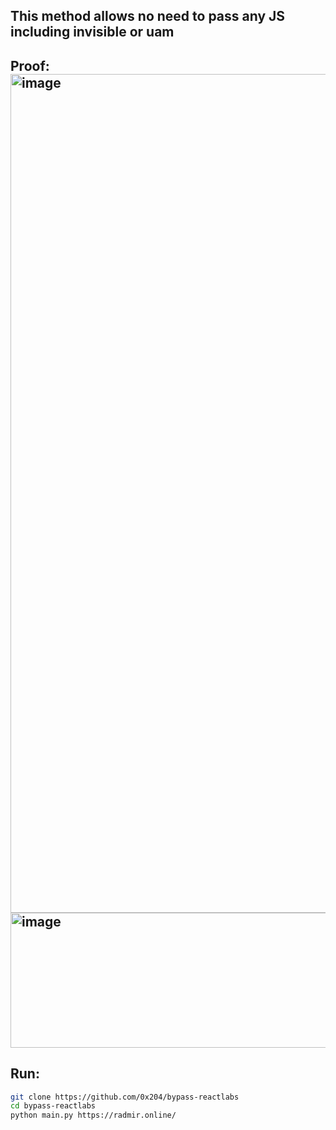 ## This method allows no need to pass any JS including invisible or uam 
## Proof: <img width="1786" height="1342" alt="image" src="https://github.com/user-attachments/assets/d6724075-49b5-4025-9b2b-d257f185a36d" /> <img width="1087" height="216" alt="image" src="https://github.com/user-attachments/assets/3e83d8e9-dab6-49d6-ad35-77f7840bda28" />
## Run:
```bash
git clone https://github.com/0x204/bypass-reactlabs
cd bypass-reactlabs
python main.py https://radmir.online/
```
